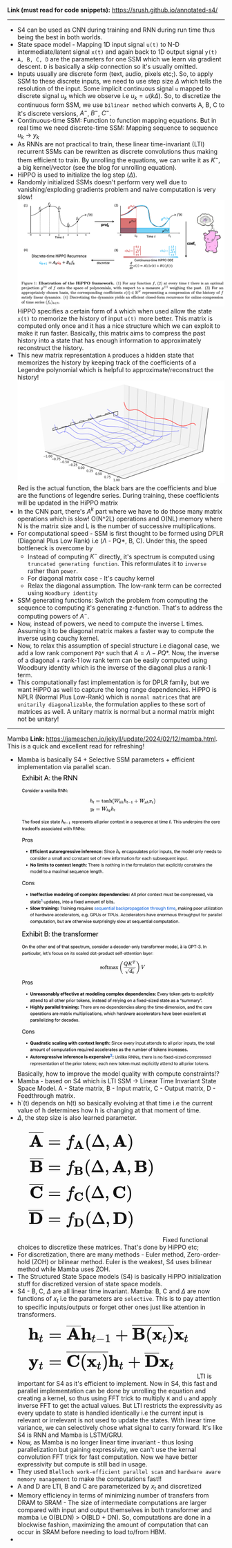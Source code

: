<b>Link (must read for code snippets):</b> https://srush.github.io/annotated-s4/

---

- S4 can be used as CNN during training and RNN during run time thus being the best in both worlds.
- State space model - Mapping 1D input signal `u(t)` to N-D intermediate/latent signal `x(t)` and again back to 1D output signal `y(t)`
- `A, B, C, D` are the parameters for one SSM which we learn via gradient descent. `D` is basically a skip connection so it's usually omitted.
- Inputs usually are discrete form (text, audio, pixels etc;). So, to apply SSM to these discrete inputs, we need to use step size $\Delta$ which tells the resolution of the input. Some implicit continuous signal `u` mapped to discrete signal $u_{k}$ which we observe i.e $u_{k} = u(k\Delta)$. So, to discretize the continuous form SSM, we use `bilinear method` which converts A, B, C to it's discrete versions, $A^{-}$, $B^{-}$, $C^{-}$.
- Continuous-time SSM: Function to function mapping equations. But in real time we need discrete-time SSM: Mapping sequence to sequence $u_{k}$ -> $y_{k}$
- As RNNs are not practical to train, these linear time-invariant (LTI) recurrent SSMs can be rewritten as discrete convolutions thus making them efficient to train. By unrolling the equations, we can write it as $K^{-}$, a big kernel/vector (see the blog for unrolling equation).
- HiPPO is used to initialize the log step ($\Delta$).
- Randomly initialized SSMs doesn't perform very well due to vanishing/exploding gradients problem and naive computation is very slow!
![alt text](annotated_s4_assets/Hippo.png) HiPPO specifies a certain form of `A` which when used allow the state `x(t)` to memorize the history of input `u(t)` more better. This matrix is computed only once and it has a nice structure which we can exploit to make it run faster. Basically, this matrix aims to compress the past history into a state that has enough information to approximately reconstruct the history.
- This new matrix representation `A` produces a hidden state that memorizes the history by keeping track of the coefficients of a Legendre polynomial which is helpful to approximate/reconstruct the history!
![alt text](annotated_s4_assets/legendre.png) Red is the actual function, the black bars are the coefficients and blue are the functions of legendre series. During training, these coefficients will be updated in the HiPPO matrix
- In the CNN part, there's $A^k$ part where we have to do those many matrix operations which is slow! O(N^2L) operations and O(NL) memory where N is the matrix size and L is the number of successive multiplications.
- For computational speed - SSM is first thought to be formed using DPLR (Diagonal Plus Low Rank) i.e ($\Lambda$ - PQ*, B, C). Under this, the speed bottleneck is overcome by
    - Instead of computing $K^{-}$ directly, it's spectrum is computed using `truncated generating function`. This reformulates it to `inverse` rather than `power`.
    - For diagonal matrix case - It's cauchy kernel
    - Relax the diagonal assumption. The low-rank term can be corrected using `Woodbury identity`
- SSM generating functions: Switch the problem from computing the sequence to computing it's generating z-function. That's to address the computing powers of $A^{-}$.
- Now, instead of powers, we need to compute the inverse L times. Assuming it to be diagonal matrix makes a faster way to compute the inverse using cauchy kernel.
- Now, to relax this assumption of special structure i.e diagonal case, we add a low rank component `PQ*` such that $A = \Lambda - PQ*$. Now, the inverse of a diagonal + rank-1 low rank term can be easily computed using Woodbury identity which is the inverse of the diagonal plus a rank-1 term.
- This computationally fast implementation is for DPLR family, but we want HiPPO as well to capture the long range dependencies. HiPPO is NPLR (Normal Plus Low-Rank) which is `normal matrices` that are `unitarily diagonalizable`, the formulation applies to these sort of matrices as well. A unitary matrix is normal but a normal matrix might not be unitary!


---
Mamba
<b> Link: </b> https://jameschen.io/jekyll/update/2024/02/12/mamba.html. 
This is a quick and excellent read for refreshing!
- Mamba is basically S4 + Selective SSM parameters + efficient implementation via parallel scan.
![alt text](annotated_s4_assets/tradeoffs.png) Basically, how to improve the model quality with compute constraints!?
- Mamba - based on S4 which is LTI SSM -> Linear Time Invariant State Space Model. A - State matrix, B - Input matrix, C - Output matrix, D - Feedthrough matrix.
- h`(t) depends on h(t) so basically evolving at that time i.e the current value of h determines how h is changing at that moment of time. 
- $\Delta$, the step size is also learned parameter.
![alt text](annotated_s4_assets/discretize.png) Fixed functional choices to discretize these matrices. That's done by HiPPO etc;
- For discretization, there are many methods - Euler method, Zero-order-hold (ZOH) or bilinear method. Euler is the weakest, S4 uses bilinear method while Mamba uses ZOH.
- The Structured State Space models (S4) is basically HiPPO initialization stuff for discretized version of state space models.
- S4 - B, C, $\Delta$ are all linear time invariant. Mamba: B, C and $\Delta$ are now functions of $x_{t}$ i.e the parameters are `selective`. This is to pay attention to specific inputs/outputs or forget other ones just like attention in transformers.
![alt text](annotated_s4_assets/mamba.png) LTI is important for S4 as it's efficient to implement. Now in S4, this fast and parallel implementation can be done by unrolling the equation and creating a kernel, so thus using FFT trick to multiply `K` and `u` and apply inverse FFT to get the actual values. But LTI restricts the expressivity as every update to state is handled identically i.e the current input is relevant or irrelevant is not used to update the states. With linear time variance, we can selectively chose what signal to carry forward. It's like S4 is RNN and Mamba is LSTM/GRU.
- Now, as Mamba is no longer linear time invariant - thus losing parallelization but gaining expressivity, we can't use the kernal convolution FFT trick for fast computation. Now we have better expressivity but compute is still bad in usage.
- They used `Blelloch work-efficient parallel scan` and `hardware aware memory management` to make the computations fast!! 
- A and D are LTI, B and C are parameterized by $x_{t}$ and discretized 
- Memory efficiency in terms of minimizing number of transfers from DRAM to SRAM - The size of intermediate computations are larger compared with input and output themselves in both transformer and mamba i.e O(BLDN) > O(BLD + DN). So, computations are done in a blockwise fashion, maximizing the amount of computation that can occur in SRAM before needing to load to/from HBM.
- 
